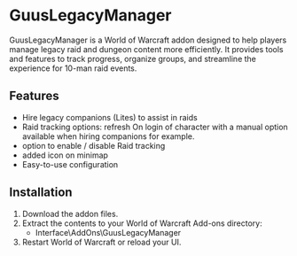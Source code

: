 # GuusLegacyManager

GuusLegacyManager is a World of Warcraft addon designed to help players manage legacy raid and dungeon content more efficiently. It provides tools and features to track progress, organize groups, and streamline the experience for 10-man raid events.

## Features
- Hire legacy companions (Lites) to assist in raids
- Raid tracking options: refresh On login of character with a manual option available when hiring companions for example.
- option to enable / disable Raid tracking
- added icon on minimap
- Easy-to-use configuration

## Installation
1. Download the addon files.
2. Extract the contents to your World of Warcraft Add-ons directory:
   - Interface\AddOns\GuusLegacyManager
3. Restart World of Warcraft or reload your UI.


